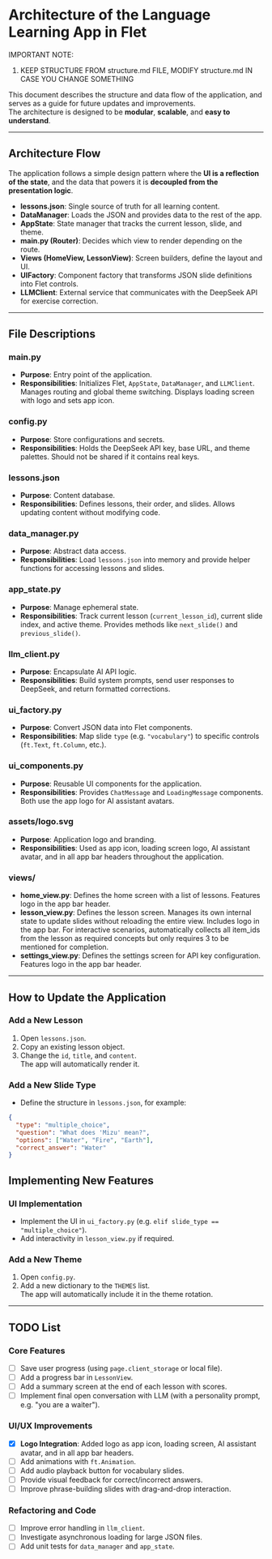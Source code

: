 # Architecture of the Language Learning App in Flet

IMPORTANT NOTE:
1. KEEP STRUCTURE FROM structure.md FILE, MODIFY structure.md IN CASE YOU CHANGE SOMETHING

This document describes the structure and data flow of the application, and serves as a guide for future updates and improvements.  
The architecture is designed to be **modular**, **scalable**, and **easy to understand**.

---

## Architecture Flow

The application follows a simple design pattern where the **UI is a reflection of the state**, and the data that powers it is **decoupled from the presentation logic**.

- **lessons.json**: Single source of truth for all learning content.  
- **DataManager**: Loads the JSON and provides data to the rest of the app.  
- **AppState**: State manager that tracks the current lesson, slide, and theme.  
- **main.py (Router)**: Decides which view to render depending on the route.  
- **Views (HomeView, LessonView)**: Screen builders, define the layout and UI.  
- **UIFactory**: Component factory that transforms JSON slide definitions into Flet controls.  
- **LLMClient**: External service that communicates with the DeepSeek API for exercise correction.  

---

## File Descriptions

### **main.py**
- **Purpose**: Entry point of the application.  
- **Responsibilities**: Initializes Flet, `AppState`, `DataManager`, and `LLMClient`. Manages routing and global theme switching. Displays loading screen with logo and sets app icon.  

### **config.py**
- **Purpose**: Store configurations and secrets.  
- **Responsibilities**: Holds the DeepSeek API key, base URL, and theme palettes. Should not be shared if it contains real keys.  

### **lessons.json**
- **Purpose**: Content database.  
- **Responsibilities**: Defines lessons, their order, and slides. Allows updating content without modifying code.  

### **data_manager.py**
- **Purpose**: Abstract data access.  
- **Responsibilities**: Load `lessons.json` into memory and provide helper functions for accessing lessons and slides.  

### **app_state.py**
- **Purpose**: Manage ephemeral state.  
- **Responsibilities**: Track current lesson (`current_lesson_id`), current slide index, and active theme. Provides methods like `next_slide()` and `previous_slide()`.

### **llm_client.py**
- **Purpose**: Encapsulate AI API logic.  
- **Responsibilities**: Build system prompts, send user responses to DeepSeek, and return formatted corrections.  

### **ui_factory.py**
- **Purpose**: Convert JSON data into Flet components.  
- **Responsibilities**: Map slide `type` (e.g. `"vocabulary"`) to specific controls (`ft.Text`, `ft.Column`, etc.).

### **ui_components.py**
- **Purpose**: Reusable UI components for the application.
- **Responsibilities**: Provides `ChatMessage` and `LoadingMessage` components. Both use the app logo for AI assistant avatars.

### **assets/logo.svg**
- **Purpose**: Application logo and branding.
- **Responsibilities**: Used as app icon, loading screen logo, AI assistant avatar, and in all app bar headers throughout the application.  

### **views/**
- **home_view.py**: Defines the home screen with a list of lessons. Features logo in the app bar header.  
- **lesson_view.py**: Defines the lesson screen. Manages its own internal state to update slides without reloading the entire view. Includes logo in the app bar. For interactive scenarios, automatically collects all item_ids from the lesson as required concepts but only requires 3 to be mentioned for completion.
- **settings_view.py**: Defines the settings screen for API key configuration. Features logo in the app bar header.  

---

## How to Update the Application

### Add a New Lesson
1. Open `lessons.json`.  
2. Copy an existing lesson object.  
3. Change the `id`, `title`, and `content`.  
The app will automatically render it.  

### Add a New Slide Type
- Define the structure in `lessons.json`, for example:

```json
{ 
  "type": "multiple_choice",
  "question": "What does 'Mizu' mean?",
  "options": ["Water", "Fire", "Earth"],
  "correct_answer": "Water"
}
```

## Implementing New Features

### UI Implementation
- Implement the UI in `ui_factory.py` (e.g. `elif slide_type == "multiple_choice"`).  
- Add interactivity in `lesson_view.py` if required.  

### Add a New Theme
1. Open `config.py`.  
2. Add a new dictionary to the `THEMES` list.  
The app will automatically include it in the theme rotation.  

---

## TODO List

### Core Features
- [ ] Save user progress (using `page.client_storage` or local file).  
- [ ] Add a progress bar in `LessonView`.  
- [ ] Add a summary screen at the end of each lesson with scores.  
- [ ] Implement final open conversation with LLM (with a personality prompt, e.g. "you are a waiter").  

### UI/UX Improvements
- [x] **Logo Integration**: Added logo as app icon, loading screen, AI assistant avatar, and in all app bar headers.
- [ ] Add animations with `ft.Animation`.  
- [ ] Add audio playback button for vocabulary slides.  
- [ ] Provide visual feedback for correct/incorrect answers.  
- [ ] Improve phrase-building slides with drag-and-drop interaction.  

### Refactoring and Code
- [ ] Improve error handling in `llm_client`.  
- [ ] Investigate asynchronous loading for large JSON files.  
- [ ] Add unit tests for `data_manager` and `app_state`.
